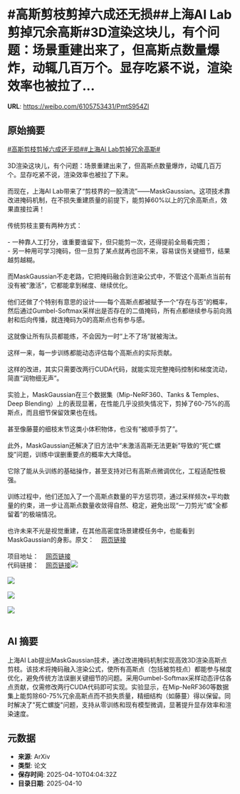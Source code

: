 # #高斯剪枝剪掉六成还无损##上海AI Lab剪掉冗余高斯#3D渲染这块儿，有个问题：场景重建出来了，但高斯点数量爆炸，动辄几百万个。显存吃紧不说，渲染效率也被拉了...

**URL**: https://weibo.com/6105753431/PmtS954Zl

## 原始摘要

<a href="https://m.weibo.cn/search?containerid=231522type%3D1%26t%3D10%26q%3D%23%E9%AB%98%E6%96%AF%E5%89%AA%E6%9E%9D%E5%89%AA%E6%8E%89%E5%85%AD%E6%88%90%E8%BF%98%E6%97%A0%E6%8D%9F%23&amp;extparam=%23%E9%AB%98%E6%96%AF%E5%89%AA%E6%9E%9D%E5%89%AA%E6%8E%89%E5%85%AD%E6%88%90%E8%BF%98%E6%97%A0%E6%8D%9F%23" data-hide=""><span class="surl-text">#高斯剪枝剪掉六成还无损#</span></a><a href="https://m.weibo.cn/search?containerid=231522type%3D1%26t%3D10%26q%3D%23%E4%B8%8A%E6%B5%B7AI+Lab%E5%89%AA%E6%8E%89%E5%86%97%E4%BD%99%E9%AB%98%E6%96%AF%23&amp;extparam=%23%E4%B8%8A%E6%B5%B7AI+Lab%E5%89%AA%E6%8E%89%E5%86%97%E4%BD%99%E9%AB%98%E6%96%AF%23" data-hide=""><span class="surl-text">#上海AI Lab剪掉冗余高斯#</span></a><br><br>3D渲染这块儿，有个问题：场景重建出来了，但高斯点数量爆炸，动辄几百万个。显存吃紧不说，渲染效率也被拉了下来。<br><br>而现在，上海AI Lab带来了“剪枝界的一股清流”——MaskGaussian。这项技术靠改进掩码机制，在不损失重建质量的前提下，能剪掉60%以上的冗余高斯点，效果直接拉满！<br><br>传统剪枝主要有两种方式：<br><br>- 一种靠人工打分，谁重要谁留下，但只能剪一次，还得提前全局看完图；<br>- 另一种用可学习掩码，但一旦剪了某点就再也回不来，容易误伤关键细节，结果越剪越糊。<br><br>而MaskGaussian不走老路，它把掩码融合到渲染公式中，不管这个高斯点当前有没有被“激活”，它都能拿到梯度、继续优化。<br><br>他们还做了个特别有意思的设计——每个高斯点都被赋予一个“存在与否”的概率，然后通过Gumbel-Softmax采样出是否存在的二值掩码，所有点都继续参与前向溅射和后向传播，就连掩码为0的高斯点也有参与感。<br><br>这就像让所有队员都能练，不会因为一时“上不了场”就被淘汰。<br><br>这样一来，每一步训练都能动态评估每个高斯点的实际贡献。<br><br>这样的改进，其实只需要改两行CUDA代码，就能实现完整掩码控制和梯度流动，简直“润物细无声”。<br><br>实验上，MaskGaussian在三个数据集（Mip-NeRF360、Tanks &amp; Temples、Deep Blending）上的表现显著，在性能几乎没损失情况下，剪掉了60-75%的高斯点，而且细节保留效果也在线。<br><br>甚至像藤蔓的细枝末节这类小体积物体，也没有“被顺手剪了”。<br><br>此外，MaskGaussian还解决了旧方法中“未激活高斯无法更新”导致的“死亡螺旋”问题，训练中误删重要点的概率大大降低。<br><br>它除了能从头训练的基础操作，甚至支持对已有高斯点微调优化，工程适配性极强。<br><br>训练过程中，他们还加入了一个高斯点数量的平方惩罚项，通过采样频次+平均数量的约束，进一步让高斯点数量收敛得自然、稳定，避免出现“一刀剪光”或“全都留着”的极端情况。<br><br>也许未来不光是视觉重建，在其他高密度场景建模任务中，也能看到MaskGaussian的身影。原文：<a href="https://weibo.cn/sinaurl?u=https%3A%2F%2Fmp.weixin.qq.com%2Fs%2FsRzXJ0DoI_ZDBD1dN5vB9Q" data-hide=""><span class="url-icon"><img style="width: 1rem;height: 1rem" src="https://h5.sinaimg.cn/upload/2015/09/25/3/timeline_card_small_web_default.png" referrerpolicy="no-referrer"></span><span class="surl-text">网页链接</span></a><br><br>项目地址：<a href="https://weibo.cn/sinaurl?u=https%3A%2F%2Fmaskgaussian.github.io%2F" data-hide=""><span class="url-icon"><img style="width: 1rem;height: 1rem" src="https://h5.sinaimg.cn/upload/2015/09/25/3/timeline_card_small_web_default.png" referrerpolicy="no-referrer"></span><span class="surl-text">网页链接</span></a><br>代码链接：<a href="https://weibo.cn/sinaurl?u=https%3A%2F%2Fgithub.com%2Fkaikai23%2Fmaskgaussian" data-hide=""><span class="url-icon"><img style="width: 1rem;height: 1rem" src="https://h5.sinaimg.cn/upload/2015/09/25/3/timeline_card_small_web_default.png" referrerpolicy="no-referrer"></span><span class="surl-text">网页链接</span></a><img style="" src="https://tvax4.sinaimg.cn/large/006Fd7o3gy1i0aovwnmeyg30m80jk1l3.gif" referrerpolicy="no-referrer"><br><br><img style="" src="https://tvax3.sinaimg.cn/large/006Fd7o3gy1i0aow18ixgg30m80jk1lg.gif" referrerpolicy="no-referrer"><br><br><img style="" src="https://tvax1.sinaimg.cn/large/006Fd7o3gy1i0aovxt8pbj30zk0mq1kx.jpg" referrerpolicy="no-referrer"><br><br><img style="" src="https://tvax2.sinaimg.cn/large/006Fd7o3gy1i0aovy6w74j30zk0o0qi0.jpg" referrerpolicy="no-referrer"><br><br>

## AI 摘要

上海AI Lab提出MaskGaussian技术，通过改进掩码机制实现高效3D渲染高斯点剪枝。该技术将掩码融入渲染公式，使所有高斯点（包括被剪枝点）都能参与梯度优化，避免传统方法误删关键细节的问题。采用Gumbel-Softmax采样动态评估各点贡献，仅需修改两行CUDA代码即可实现。实验显示，在Mip-NeRF360等数据集上能剪除60-75%冗余高斯点而不损失质量，精细结构（如藤蔓）得以保留。同时解决了"死亡螺旋"问题，支持从零训练和现有模型微调，显著提升显存效率和渲染速度。

## 元数据

- **来源**: ArXiv
- **类型**: 论文
- **保存时间**: 2025-04-10T04:04:32Z
- **目录日期**: 2025-04-10
